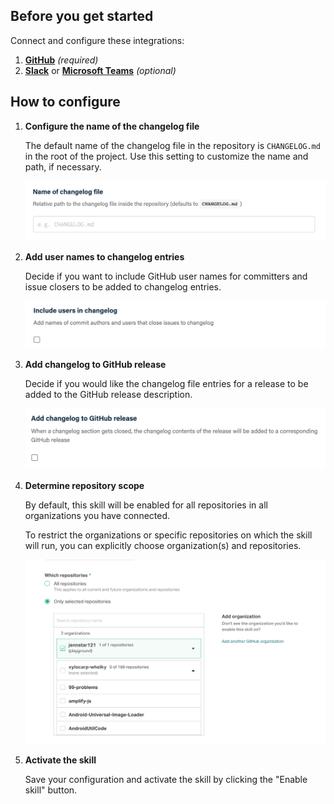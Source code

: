 ## Before you get started

Connect and configure these integrations:

1.  [**GitHub**][github] _(required)_
2.  [**Slack**][slack] or [**Microsoft Teams**][msteams] _(optional)_

[github]: https://go.atomist.com/catalog/integration/github "GitHub Integration"
[slack]: https://go.atomist.com/catalog/integration/slack "Slack Integration"
[msteams]:
    https://go.atomist.com/catalog/integration/microsoft-teams
    "Microsoft Teams Integration"

## How to configure

1.  **Configure the name of the changelog file**

    The default name of the changelog file in the repository is `CHANGELOG.md`
    in the root of the project. Use this setting to customize the name and path,
    if necessary.

    ![Changelog file name](docs/images/changelog-file.png)

2.  **Add user names to changelog entries**

    Decide if you want to include GitHub user names for committers and issue
    closers to be added to changelog entries.

    ![Changelog include users](docs/images/include-users.png)

3.  **Add changelog to GitHub release**

    Decide if you would like the changelog file entries for a release to be
    added to the GitHub release description.

    ![Changelog add to release](docs/images/add-to-release.png)

4.  **Determine repository scope**

    By default, this skill will be enabled for all repositories in all
    organizations you have connected.

    To restrict the organizations or specific repositories on which the skill
    will run, you can explicitly choose organization(s) and repositories.

    ![Repository filter](docs/images/repo-filter.png)

5.  **Activate the skill**

    Save your configuration and activate the skill by clicking the "Enable
    skill" button.
